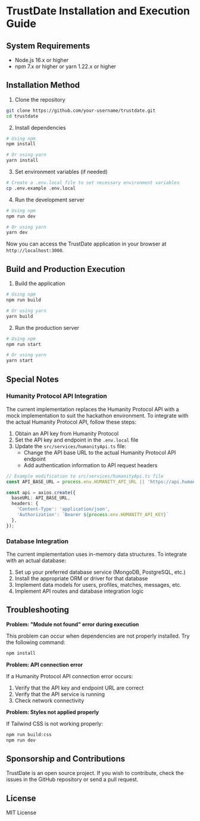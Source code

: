 # TrustDate Installation and Execution Guide

## System Requirements

- Node.js 16.x or higher
- npm 7.x or higher or yarn 1.22.x or higher

## Installation Method

1. Clone the repository

```bash
git clone https://github.com/your-username/trustdate.git
cd trustdate
```

2. Install dependencies

```bash
# Using npm
npm install

# Or using yarn
yarn install
```

3. Set environment variables (if needed)

```bash
# Create a .env.local file to set necessary environment variables
cp .env.example .env.local
```

4. Run the development server

```bash
# Using npm
npm run dev

# Or using yarn
yarn dev
```

Now you can access the TrustDate application in your browser at `http://localhost:3000`.

## Build and Production Execution

1. Build the application

```bash
# Using npm
npm run build

# Or using yarn
yarn build
```

2. Run the production server

```bash
# Using npm
npm run start

# Or using yarn
yarn start
```

## Special Notes

### Humanity Protocol API Integration

The current implementation replaces the Humanity Protocol API with a mock implementation to suit the hackathon environment. To integrate with the actual Humanity Protocol API, follow these steps:

1. Obtain an API key from Humanity Protocol
2. Set the API key and endpoint in the `.env.local` file
3. Update the `src/services/humanityApi.ts` file:
   - Change the API base URL to the actual Humanity Protocol API endpoint
   - Add authentication information to API request headers

```typescript
// Example modification to src/services/humanityApi.ts file
const API_BASE_URL = process.env.HUMANITY_API_URL || 'https://api.humanity.example';

const api = axios.create({
  baseURL: API_BASE_URL,
  headers: {
    'Content-Type': 'application/json',
    'Authorization': `Bearer ${process.env.HUMANITY_API_KEY}`
  },
});
```

### Database Integration

The current implementation uses in-memory data structures. To integrate with an actual database:

1. Set up your preferred database service (MongoDB, PostgreSQL, etc.)
2. Install the appropriate ORM or driver for that database
3. Implement data models for users, profiles, matches, messages, etc.
4. Implement API routes and database integration logic

## Troubleshooting

**Problem: "Module not found" error during execution**

This problem can occur when dependencies are not properly installed. Try the following command:

```bash
npm install
```

**Problem: API connection error**

If a Humanity Protocol API connection error occurs:

1. Verify that the API key and endpoint URL are correct
2. Verify that the API service is running
3. Check network connectivity

**Problem: Styles not applied properly**

If Tailwind CSS is not working properly:

```bash
npm run build:css
npm run dev
```

## Sponsorship and Contributions

TrustDate is an open source project. If you wish to contribute, check the issues in the GitHub repository or send a pull request.

## License

MIT License 